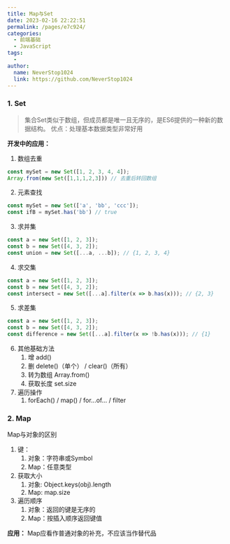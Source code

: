 ```yaml
---
title: Map与Set
date: 2023-02-16 22:22:51
permalink: /pages/e7c924/
categories:
  - 前端基础
  - JavaScript
tags:
  - 
author: 
  name: NeverStop1024
  link: https://github.com/NeverStop1024
---
```

### 1. Set

> 集合Set类似于数组，但成员都是唯一且无序的，是ES6提供的一种新的数据结构。
> 优点：处理基本数据类型非常好用


**开发中的应用：**

1. 数组去重

```javascript
const mySet = new Set([1, 2, 3, 4, 4]);
Array.from(new Set([1,1,1,2,3])) // 去重后转回数组
```

2. 元素查找

```javascript
const mySet = new Set(['a', 'bb', 'ccc']);
const ifB = mySet.has('bb') // true
```

3. 求并集

```javascript
const a = new Set([1, 2, 3]);
const b = new Set([4, 3, 2]);
const union = new Set([...a, ...b]); // {1, 2, 3, 4}
```

4. 求交集

```javascript
const a = new Set([1, 2, 3]);
const b = new Set([4, 3, 2]);
const intersect = new Set([...a].filter(x => b.has(x))); // {2, 3}
```

5. 求差集

```javascript
const a = new Set([1, 2, 3]);
const b = new Set([4, 3, 2]);
const difference = new Set([...a].filter(x => !b.has(x))); // {1}
```

6. 其他基础方法
    1. 增 add()
    2. 删 delete()（单个） / clear()（所有）
    3. 转为数组 Array.from()
    4. 获取长度 set.size
7. 遍历操作
    1. forEach() / map() / for...of... / filter

### 2. Map
Map与对象的区别

1. 键：
    1. 对象：字符串或Symbol
    2. Map：任意类型
2. 获取大小
    1. 对象: Object.keys(obj).length
    2. Map: map.size
3. 遍历顺序
    1. 对象：返回的键是无序的
    2. Map：按插入顺序返回键值

**应用：**
Map应看作普通对象的补充，不应该当作替代品

